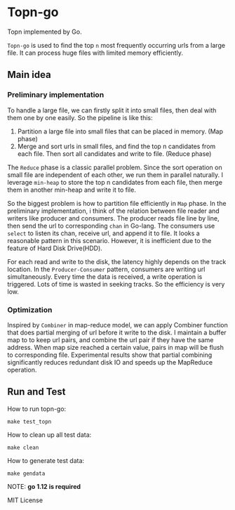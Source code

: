 # Topn-go
Topn implemented by Go.

`Topn-go` is used to find the top `n` most frequently occurring urls from a large file. It can process huge files with 
limited memory efficiently.

## Main idea
### Preliminary implementation
To handle a large file, we can firstly split it into small files, then deal with them one by one easily. So the 
pipeline is like this:
1) Partition a large file into small files that can be placed in memory. (Map phase)
2) Merge and sort urls in small files, and find the top n candidates from each file.
Then sort all candidates and write to file. (Reduce phase)

The `Reduce` phase is a classic parallel problem. Since the sort operation on small file are independent of each other,
we run them in parallel naturally. I leverage `min-heap` to store the top n candidates from each file, then merge 
them in another min-heap and write it to file.

So the biggest problem is how to partition file efficiently in `Map` phase. In the preliminary implementation, i think
of the relation between file reader and writers like producer and consumers. The producer reads file line by line, then 
send the url to corresponding `chan` in Go-lang. The consumers use `select` to listen its chan, receive url, and append 
it to file. It looks a reasonable pattern in this scenario. However, it is inefficient due to the feature of Hard Disk 
Drive(HDD).

For each read and write to the disk, the latency highly depends on the track location. In the `Producer-Consumer` pattern,
consumers are writing url simultaneously. Every time the data is received, a write operation is triggered. Lots of time 
is wasted in seeking tracks. So the efficiency is very low.

### Optimization
Inspired by `Combiner` in map-reduce model, we can apply Combiner function that does partial merging of url before it 
write to the disk. I maintain a buffer map to to keep url pairs, and combine the url pair if they have the same address.
When map size reached a certain value, pairs in map will be flush to corresponding file.
Experimental results show that partial combining significantly reduces redundant disk IO and speeds up the MapReduce 
operation.

## Run and Test
How to run topn-go:
```
make test_topn
```


How to clean up all test data:
```
make clean
```

How to generate test data:
```
make gendata
```

NOTE: **go 1.12 is required**

MIT License